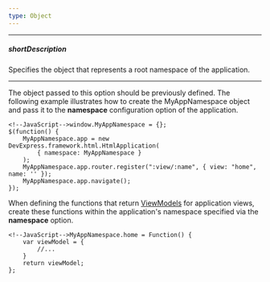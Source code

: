 ```yaml
---
type: Object
---
```

---
##### shortDescription
Specifies the object that represents a root namespace of the application.

---
The object passed to this option should be previously defined. The following example illustrates how to create the MyAppNamespace object and pass it to the **namespace** configuration option of the application.

    <!--JavaScript-->window.MyAppNamespace = {};
    $(function() {
        MyAppNamespace.app = new DevExpress.framework.html.HtmlApplication(
            { namespace: MyAppNamespace }
        );
        MyAppNamespace.app.router.register(":view/:name", { view: "home", name: '' });
        MyAppNamespace.app.navigate();
    });

When defining the functions that return [ViewModels](/Documentation/17_2/Guide/SPA_Framework/Views_and_Layouts/#Define_a_View) for application views, create these functions within the application's namespace specified via the **namespace** option.

    <!--JavaScript-->MyAppNamespace.home = Function() {
        var viewModel = {
            //...
        }
        return viewModel;
    };